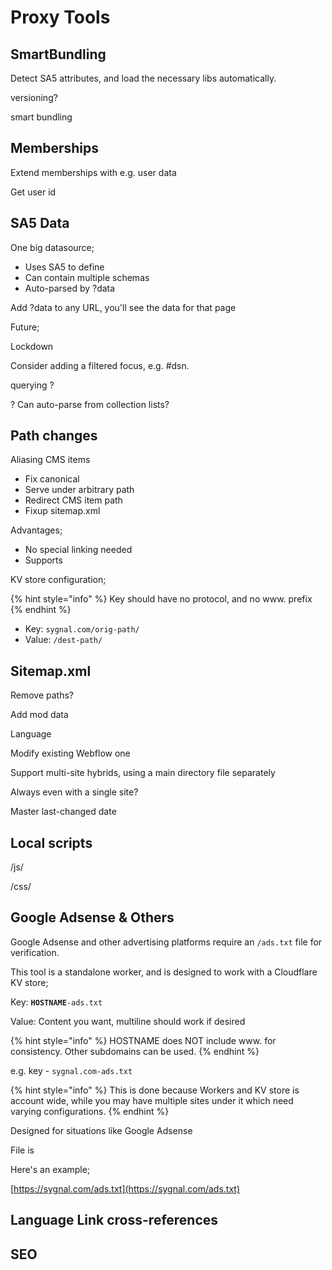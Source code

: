 # Proxy Tools



## SmartBundling

Detect SA5 attributes, and load the necessary libs automatically.

versioning?&#x20;

smart bundling&#x20;

## Memberships

Extend memberships with e.g. user data

Get user id

## SA5 Data

One big datasource;

* Uses SA5 to define
* Can contain multiple schemas
* Auto-parsed by ?data

Add ?data to any URL, you'll see the data for that page

Future;

Lockdown&#x20;

Consider adding a filtered focus, e.g. #dsn.

querying ?&#x20;



? Can auto-parse from collection lists?&#x20;

## Path changes

Aliasing CMS items&#x20;

* Fix canonical
* Serve under arbitrary path
* Redirect CMS item path
* Fixup sitemap.xml

Advantages;

* No special linking needed&#x20;
* Supports

KV store configuration;&#x20;

{% hint style="info" %}
Key should have no protocol, and no www. prefix
{% endhint %}

* Key: `sygnal.com/orig-path/`
* Value: `/dest-path/`&#x20;





## Sitemap.xml

Remove paths?

Add mod data

Language

Modify existing Webflow one&#x20;

Support multi-site hybrids, using a main directory file separately&#x20;

Always even with a single site?&#x20;

Master last-changed date&#x20;

&#x20;

## Local scripts

&#x20;/js/

&#x20;/css/



## Google Adsense & Others

Google Adsense and other advertising platforms require an `/ads.txt` file for verification.&#x20;

This tool is a standalone worker, and is designed to work with a Cloudflare KV store;

Key: **`HOSTNAME`**`-ads.txt`

Value: Content you want, multiline should work if desired&#x20;

{% hint style="info" %}
HOSTNAME does NOT include www. for consistency. Other subdomains can be used.
{% endhint %}

e.g. key - `sygnal.com-ads.txt`



{% hint style="info" %}
This is done because Workers and KV store is account wide, while you may have multiple sites under it which need varying configurations.
{% endhint %}



Designed for situations like Google Adsense

File is&#x20;

Here's an example; &#x20;

[https://sygnal.com/ads.txt](https://sygnal.com/ads.txt)



## Language Link cross-references







## SEO









